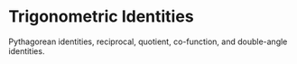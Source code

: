 # Trigonometric Identities
Pythagorean identities, reciprocal, quotient, co-function, and double-angle identities.
